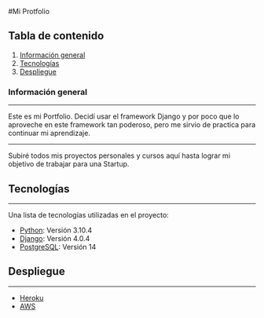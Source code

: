 #Mi Protfolio
## Tabla de contenido
1. [Información general](#información-general)
2. [Tecnologías](#tecnologías)
3. [Despliegue](#despliegue)
### Información general
***
Este es mi Portfolio. Decidí usar el framework Django y por poco que lo aproveche en este framework tan poderoso, pero me sirvio de practica para continuar mi aprendizaje.
***
Subiré todos mis proyectos personales y cursos aquí hasta lograr mi objetivo de trabajar para una Startup.
## Tecnologías
***
Una lista de tecnologías utilizadas en el proyecto:
* [Python](https://www.python.org/): Versión 3.10.4
* [Django](https://www.djangoproject.com/): Versión 4.0.4
* [PostgreSQL](https://www.postgresql.org/): Versión 14
## Despliegue
***
* [Heroku](https://www.heroku.com/)
* [AWS](https://www.aws.amazon.com/)

